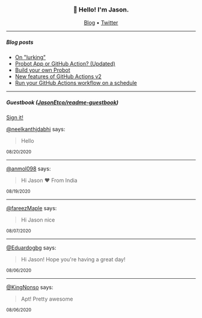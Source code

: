 <h3 align="center">👋 Hello! I'm Jason.</h3>

<p align="center">
  <a href="https://jasonet.co">Blog</a> •
  <a href="https://twitter.com/JasonEtco">Twitter</a>
</p>

---

##### Blog posts

<!--START_SECTION:posts-->
* [On &quot;lurking&quot;](https:&#x2F;&#x2F;jasonet.co&#x2F;posts&#x2F;on-lurking&#x2F;)
* [Probot App or GitHub Action? (Updated)](https:&#x2F;&#x2F;jasonet.co&#x2F;posts&#x2F;probot-app-or-github-action-v2&#x2F;)
* [Build your own Probot](https:&#x2F;&#x2F;jasonet.co&#x2F;posts&#x2F;build-your-own-probot&#x2F;)
* [New features of GitHub Actions v2](https:&#x2F;&#x2F;jasonet.co&#x2F;posts&#x2F;new-features-of-github-actions&#x2F;)
* [Run your GitHub Actions workflow on a schedule](https:&#x2F;&#x2F;jasonet.co&#x2F;posts&#x2F;scheduled-actions&#x2F;)
<!--END_SECTION:posts-->

---

##### Guestbook ([JasonEtco/readme-guestbook](https://github.com/JasonEtco/readme-guestbook))

<a href="https://readme-guestbook.now.sh">Sign it!</a>

<!--START_SECTION:guestbook-->
[@neelkanthjdabhi](https://github.com/neelkanthjdabhi) says:

> Hello

<sup>08/20/2020</sup>


---

[@anmol098](https://github.com/anmol098) says:

> Hi Jason 
❤️ From India

<sup>08/19/2020</sup>


---

[@fareezMaple](https://github.com/fareezMaple) says:

> Hi Jason nice

<sup>08/07/2020</sup>


---

[@Eduardogbg](https://github.com/Eduardogbg) says:

> Hi Jason! Hope you're having a great day!

<sup>08/06/2020</sup>


---

[@KingNonso](https://github.com/KingNonso) says:

> Apt!
Pretty awesome 

<sup>08/06/2020</sup>

<!--END_SECTION:guestbook-->
<!--GUESTBOOK_LIST [{"name":"neelkanthjdabhi","message":"Hello","date":"08/20/2020"},{"name":"anmol098","message":"Hi Jason \n❤️ From India","date":"08/19/2020"},{"name":"fareezMaple","message":"Hi Jason nice","date":"08/07/2020"},{"name":"Eduardogbg","message":"Hi Jason! Hope you're having a great day!","date":"08/06/2020"},{"name":"KingNonso","message":"Apt!\nPretty awesome ","date":"08/06/2020"}]-->
